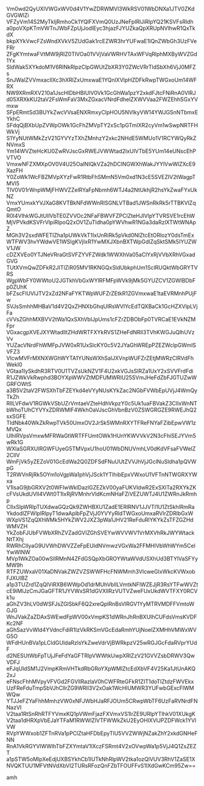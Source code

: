 Vm0wd2QyUXlVWGxWV0d4V1YwZDRWMVl3WkRSV01WbDNXa1JTV0ZKdGVGWlZi
VFZyVm14S2MyTkljRmhoCk1YQlFXVmQ0UzJNeFpIRlJiRlpYQ21KSVFsRldh
a0poVXpKTmVWTnJWbFZpUjJodlEyc3hjazFJYUZkaQpXRUpNVlhwR1QxTkdX
bkpXYkVwcFZsWndXVkV5ZUdGak1rcEZWR3hrYUFwaE1IQnZWbGh3UzFVeFRr
ZFgKYmtwaFVtMW9jRlZ0TlVOa01VVjVaVWRHVTAxWFVqRlphMXByWVZGd1Yx
SldWak5XYkdoM1V6RlNkRlpzClpGWUtZbXR3Y0ZWcVRrTldSbXh6VjJ0MFZs
SnJWalZVVmxacllXc3hXRlZxUmxwaE1YQnlXVlpHZDFkRwpTWGxoUm14WFRX
NW9XRmRXV210a1JscHlDbHBIUlV0Vk1GcGhWa1pzY2xkdFJtcFNiRnA0VlRJ
d05XRXkKU2taV2FsWmFaV3MxZGxacVNrdFdhelZXWVVaa2FWZEhhSGxYVmxw
SFpERmtSd3BUYkZwcVVsaENXRmxyClpHOU5NVlkyVW14YWJGSnNTbmxEYkhC
SFdqQjBXbUpZVWpOWk1GcFhZMVpTY2xSc1pGTmlXR2cyVm1wSwpNRTFHWkVj
S1YyNUtWMkZzV21GYVYzTXhZMnhzY2xkc2NHdE5WMUo1V1RCYWQyRkZNVmxS
Ym14WVZteHcKU0ZwRVJscGxRWEJVWWtad2IxUlVTbE5YUm14eUNscEhPVTVO
VmxwNFZXMXpOV0V4U25OalNIQkVZa2hDClNGWXhWakJYYlVwWlZXcE9XazFH
Y0ZoWk1WcFBZMVpXYzFwR1RtbFhSMmN5Vm0xd1N3cE5SVEZIV2tWagpTMVl5
TlV0V01rWnpWMjFHWVZZelRYaFpNbmh6WTJ4a2NtUkhjR2hsYkZwaFYxUkNZ
VmxYUmxkYVJXaG8KVTBkNFdWWnRlSGNLVTBad1JWSnRkRk5rTTBKVlZqQmtO
R0l4VlhkWGJtUllVbTE0ZVVOc2NFaFBWVFZPClZteHJlVlpYTVRSVE1rcEhW
MjVPVkdKSVFrVlpiRlpoQ2xOV1ZuTldha0pYWVhwR1NGa3daRzlXTWtWNApZ
MGh3V2sxdWFETlZha1pUWkVkT1IxUnRiRk5pVkd0NlZtcEtORlozY0dsTmEx
WTFWV3hvYWdwVE1WSlgKVjIxR1YwMXJXbnBXTWpGdlZqSktSMk5IYUZWV1JW
cDZXVEo0YTJNeVRraGtSVFZYVFZWdk1WWXhVa05aClYxRjVVbXRhVGxadGVG
TUtXVmQwZDFkR2JITlZiR05MV1RKNGQxSldUbkphUm1SclRUQktWbGRYTVRS
WgpWbFY0WWtoU2JGTkhVbGxWYlRFMFpWVk9jMk5GYUZCV1ZGWlBDbFp0ZUhK
bFZscFlUVlJTV2xZd2NFaFYKTWpWUFZrZEtkR1ZGVmxwaE1taEVRMnhPUjFw
SVJsSmhhMHBaV1d4V2QxZHNXbGhqUlRsWVlYcEdTQXBaCk1GcHZXVlpLVjFa
cVVsZGhhMXBVV2tWa1QxSXhVblJpUms1cFZrZDBObFp0TVRCaE1EVkNZMFpr
VGxacgpXVEJXYWtadlltZHdWRTFXYkRVS1ZHeFdNRll3TVhKWGJuQlhUVzVv
YUZacVNrdFhWMFpJVW0xR1UxSlcKY0c5V2JYaGhWREpPZEZWclpGWmlSVFZ3
VlcwMVFrMXNXWGhWYTA1YUNsWXhSalJXVnpWUFZrZEtjMWRzClRVdFhWekI0
VGtaa1IySkdhR3RTV0U1TVZsUkNZV1F4U2xkVGJsSlRZa1UxY2xSVVFrdFdi
R1JZWkVkRwphd3BOYXpWWVZtMDFUMWRIU25SVmJHeFdZbFJGTUZwWGRFOWtS
a3B5V2taV2FWSXhTbFZEYkd4eVYyNUsKYkZac2NGbFVWbEpUVjJ4WmQyTkZh
RllLVFdwV1RGWkVSbUZrVmtaeVZteHdhVkpzY0c5Uk1uaFBVakZ3ClIxWnNT
bWhoTUhCYVYxZDRWMlF4WkhOaVJscGhVbnBzV0ZSWGRGZE9RWEJhQ2sxSGFE
TldNbk40WkZkRwpTVk50UmxOV2JrSk5WMnRXYTFReFNYaFZibEpwVW1zMVQx
UlhlRVpsVmxwMFRWaGtWRTFFUmtOWk1HUnYKWVVkV2N3cFhiSEJYVm5wRk1G
WXlaSGRXUlRGWFUyeG5TMVpxU1hoU01WbDNUVmhLV0dKdVFsaFVWelZ2CllV
WmFjVk5yZEZoV01GcEdWa2Q0ZDFSdFNuUUtZVVJhVjJGclNuSldha1pQVWpG
T2RWVnRjRk5OYm1oVgpWa1phVjJSck1YTlhibEpxVWxoU1VFTnNTWGRXYWxa
V1lsaG9jbGRXV2t0WFIwWklDazlGZEZkV00yaFUKVldwR2ExSXlTa2RXYkZK
cFVsUkdUVll4VWt0T1IxRjRVMnhrVldKcmNHaFZiVEZUWTJ4U1ZWRnJkRmhp
ClIxSlpWRlpTUXdwaGQzQk9ZWHBXU1ZadE1ERlRNV1JJVTI1U1ZtSkhlRmRa
YkdodlZFWlplRlpyT1dwaAplbFpZVjJ0YVYyRldTWGxoUmxaRVlrZDRlbGxW
WXpVS1ZqQXhWMk5HYkZWV2JXZ3pWa1JHV21ReFduRlYKYkZsTFZGZHdWMVZH
YkZobFJUbFVWbXRhZVZadGVIZGhSVEYwWVVWV1VrMXVhRkJWYWtackNtTXhj
RWRhClIyaG9UVWhDWVZZeFpEUldNVmwzVGxWa2FFMHlVbWhWYm5CelYwWlNW
MVp1WkZOa00wSllRMnN4ZFdGSQpXbGROYWtaWVdUSXhUd3BTYlVaSFYyMW9h
RTFZUWxaV01XaDNVakZWZVZSWWFHcFNWMmh3VlcweGIxWkcKVWxobFJXUlBZ
a1p3TUZrd1ZqQlViRXB6WWpOd1drMUhVbllLVmtkNFlWZEJjR3RsYTFwWVZt
cE9iMlJzCmJGaGFTR1JYVWxSR1dGVXllRzVUTVZweFUxUkdWVTFXY0RCVk1u
aGhZV3hLV0dWSFJsZGlSbkF6Q2xreQplRnBsVlRGV1YyMTRVMDFFVmtoWGJG
WnJVakZaZDAxSWEwdFpWV00xVmpKS1dWRnJhRnBXUlhCUFdsVmsKVDFKc2NF
aGhSazVvWld4YVdncFdiR1IzVkRKSmVGcEdaRmhYUjNoelZXMHhVMWxWVG5O
WFdHUnBVa1pLCldGUldaRzlsYkZweVdrVjBWRkpzV25wRGJGcFdaRVprYUdF
d2NESUtWbFpTUjJFeFdYaGFTRlpVWWtkUwpXRlZzV21GVVZsbDRWV3QwVDFJ
eFJqUldSM1J2VmpKRmVHTkdRbGRoYXpWMlZtcEdXbVF4V25Ka1JtUnAKQ2xJ
eFNscFhhMVpyVFVGd2FGVllRazlaV0hCWFRteGFkR1ZIT1doTlZtdzFWVEkx
UzFReFduTmpSbVJhCllrZG9WRll3V2xOak1WcHlUMWR3YUFwbGExcFlWMWQw
YTJJeFZYaFhhMmhzVW0xNFJWbHJaRFJOUm5CRwpWbTF6UzFaRVNrdFNNazVI
V2taa1RtSnRhRTFYVmxKQ1pVWmFjazFXVmxVS1lrZE9URlpYTlhkV01XUkgK
V2taa1dHRXpVbEJaYTFaM1RWWlZlVTFWWkZkU2EyOHlXVlJPZDFWck1YVlVW
RVpYWWxob1ZFTnRVa1pPClZtaHFDbEpyTlU5VVZWWjNZakZhY2xkdGNHeFNN
RnA1VkRGYVlWWlhTbFZXYmtaV1lXczFSRmt4V2xOVwpWa1p5VjJ4Q1ZsZEZT
a1pSTW5oMlpXeEdjUXBSYkhCb1lUTkNhRlpWV2tka1ozQlVUV3RhV1ZaSE1X
NVQKTUU1MFVtNVdXbVI2TURsRFozQnFZbTFOUFFvS1lXdGwKCm95Zw==

amh